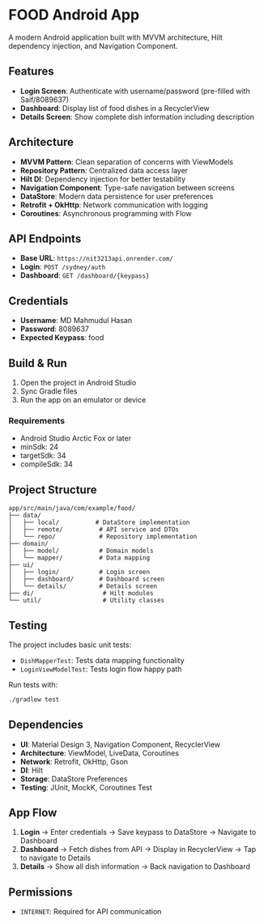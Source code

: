 # FOOD Android App

A modern Android application built with MVVM architecture, Hilt dependency injection, and Navigation Component.

## Features

- **Login Screen**: Authenticate with username/password (pre-filled with Saif/8089637)
- **Dashboard**: Display list of food dishes in a RecyclerView
- **Details Screen**: Show complete dish information including description

## Architecture

- **MVVM Pattern**: Clean separation of concerns with ViewModels
- **Repository Pattern**: Centralized data access layer
- **Hilt DI**: Dependency injection for better testability
- **Navigation Component**: Type-safe navigation between screens
- **DataStore**: Modern data persistence for user preferences
- **Retrofit + OkHttp**: Network communication with logging
- **Coroutines**: Asynchronous programming with Flow

## API Endpoints

- **Base URL**: `https://nit3213api.onrender.com/`
- **Login**: `POST /sydney/auth`
- **Dashboard**: `GET /dashboard/{keypass}`

## Credentials

- **Username**: MD Mahmudul Hasan
- **Password**: 8089637
- **Expected Keypass**: food

## Build & Run

1. Open the project in Android Studio
2. Sync Gradle files
3. Run the app on an emulator or device

### Requirements

- Android Studio Arctic Fox or later
- minSdk: 24
- targetSdk: 34
- compileSdk: 34

## Project Structure

```
app/src/main/java/com/example/food/
├── data/
│   ├── local/          # DataStore implementation
│   ├── remote/          # API service and DTOs
│   └── repo/            # Repository implementation
├── domain/
│   ├── model/           # Domain models
│   └── mapper/          # Data mapping
├── ui/
│   ├── login/           # Login screen
│   ├── dashboard/       # Dashboard screen
│   └── details/         # Details screen
├── di/                   # Hilt modules
└── util/                 # Utility classes
```

## Testing

The project includes basic unit tests:

- `DishMapperTest`: Tests data mapping functionality
- `LoginViewModelTest`: Tests login flow happy path

Run tests with:
```bash
./gradlew test
```

## Dependencies

- **UI**: Material Design 3, Navigation Component, RecyclerView
- **Architecture**: ViewModel, LiveData, Coroutines
- **Network**: Retrofit, OkHttp, Gson
- **DI**: Hilt
- **Storage**: DataStore Preferences
- **Testing**: JUnit, MockK, Coroutines Test

## App Flow

1. **Login** → Enter credentials → Save keypass to DataStore → Navigate to Dashboard
2. **Dashboard** → Fetch dishes from API → Display in RecyclerView → Tap to navigate to Details
3. **Details** → Show all dish information → Back navigation to Dashboard

## Permissions

- `INTERNET`: Required for API communication



